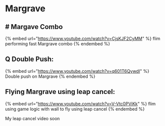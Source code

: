 # Margrave

## # Margave Combo

{% embed url="https://www.youtube.com/watch?v=CjsKJF2CyMM" %}
flim performing fast Margrave combo
{% endembed %}

## Q Double Push:

{% embed url="https://www.youtube.com/watch?v=q601T6QywdI" %}
Double push on Margrave
{% endembed %}

## Flying Margrave using leap cancel:

{% embed url="https://www.youtube.com/watch?v=V-Vtc0PViKk" %}
flim using game logic with wall to fly using leap cancel
{% endembed %}

My leap cancel video soon
